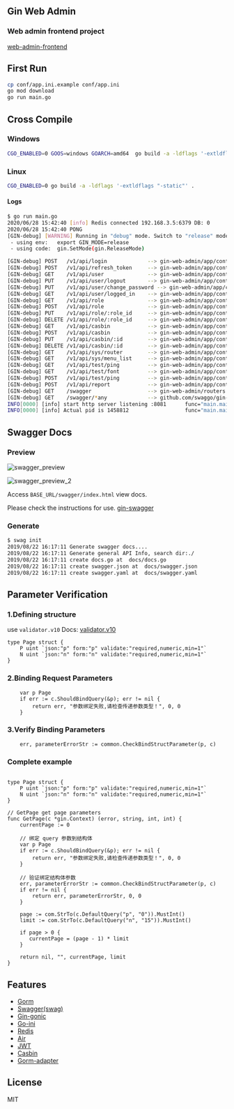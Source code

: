 ## Gin Web Admin

### Web admin frontend project
[web-admin-frontend](https://github.com/userfhy/web-admin-frontend)

## First Run

```bash
cp conf/app.ini.example conf/app.ini
go mod download
go run main.go
```

## Cross Compile

### Windows

```bash
CGO_ENABLED=0 GOOS=windows GOARCH=amd64  go build -a -ldflags '-extldflags "-static"' .
```

### Linux

```bash
CGO_ENABLED=0 go build -a -ldflags '-extldflags "-static"' .
```


#### Logs
```bash
$ go run main.go 
2020/06/28 15:42:40 [info] Redis connected 192.168.3.5:6379 DB: 0
2020/06/28 15:42:40 PONG
[GIN-debug] [WARNING] Running in "debug" mode. Switch to "release" mode in production.
 - using env:   export GIN_MODE=release
 - using code:  gin.SetMode(gin.ReleaseMode)

[GIN-debug] POST   /v1/api/login             --> gin-web-admin/app/controllers/v1/auth.UserLogin (4 handlers)
[GIN-debug] POST   /v1/api/refresh_token     --> gin-web-admin/app/controllers/v1/auth.RefreshAccessToken (4 handlers)
[GIN-debug] GET    /v1/api/user              --> gin-web-admin/app/controllers/v1/user.GetUsers (7 handlers)
[GIN-debug] PUT    /v1/api/user/logout       --> gin-web-admin/app/controllers/v1/auth.UserLogout (7 handlers)
[GIN-debug] PUT    /v1/api/user/change_password --> gin-web-admin/app/controllers/v1/auth.ChangePassword (7 handlers)
[GIN-debug] GET    /v1/api/user/logged_in    --> gin-web-admin/app/controllers/v1/auth.GetLoggedInUser (7 handlers)
[GIN-debug] GET    /v1/api/role              --> gin-web-admin/app/controllers/v1/role.GetRoles (7 handlers)
[GIN-debug] POST   /v1/api/role              --> gin-web-admin/app/controllers/v1/role.CreateRole (7 handlers)
[GIN-debug] PUT    /v1/api/role/:role_id     --> gin-web-admin/app/controllers/v1/role.UpdateRole (7 handlers)
[GIN-debug] DELETE /v1/api/role/:role_id     --> gin-web-admin/app/controllers/v1/role.DeleteRole (7 handlers)
[GIN-debug] GET    /v1/api/casbin            --> gin-web-admin/app/controllers/v1/casbin.GetCasbinList (7 handlers)
[GIN-debug] POST   /v1/api/casbin            --> gin-web-admin/app/controllers/v1/casbin.CreateCasbin (7 handlers)
[GIN-debug] PUT    /v1/api/casbin/:id        --> gin-web-admin/app/controllers/v1/casbin.UpdateCasbin (7 handlers)
[GIN-debug] DELETE /v1/api/casbin/:id        --> gin-web-admin/app/controllers/v1/casbin.DeleteCasbin (7 handlers)
[GIN-debug] GET    /v1/api/sys/router        --> gin-web-admin/app/controllers/v1/sys.GetRouterList (7 handlers)
[GIN-debug] GET    /v1/api/sys/menu_list     --> gin-web-admin/app/controllers/v1/sys.GetMenuList (7 handlers)
[GIN-debug] GET    /v1/api/test/ping         --> gin-web-admin/app/controllers/v1/index.Ping (5 handlers)
[GIN-debug] GET    /v1/api/test/font         --> gin-web-admin/app/controllers/v1/index.Test (5 handlers)
[GIN-debug] POST   /v1/api/test/ping         --> gin-web-admin/app/controllers/v1/index.Ping (5 handlers)
[GIN-debug] POST   /v1/api/report            --> gin-web-admin/app/controllers/v1/report.Report (5 handlers)
[GIN-debug] GET    /swagger                  --> gin-web-admin/routers.InitSwaggerRouter.func1 (4 handlers)
[GIN-debug] GET    /swagger/*any             --> github.com/swaggo/gin-swagger.CustomWrapHandler.func1 (4 handlers)
INFO[0000] [info] start http server listening :8081      func="main.main:86" name=main-logger
INFO[0000] [info] Actual pid is 1458812                  func="main.main:87" name=main-logger

```

## Swagger Docs

### Preview

![swagger_preview](./img/swagger_preview.png)

![swagger_preview_2](./img/swagger_preview_2.png)

Access ```BASE_URL/swagger/index.html``` view docs.

Please check the instructions for use.
[gin-swagger](https://github.com/swaggo/gin-swagger)

### Generate
```bash
$ swag init
2019/08/22 16:17:11 Generate swagger docs....
2019/08/22 16:17:11 Generate general API Info, search dir:./
2019/08/22 16:17:11 create docs.go at  docs/docs.go
2019/08/22 16:17:11 create swagger.json at  docs/swagger.json
2019/08/22 16:17:11 create swagger.yaml at  docs/swagger.yaml
```

## Parameter Verification

### 1.Defining structure

use `validator.v10` Docs: [validator.v10](https://pkg.go.dev/github.com/go-playground/validator/v10)

```golang
type Page struct {
    P uint `json:"p" form:"p" validate:"required,numeric,min=1"`
    N uint `json:"n" form:"n" validate:"required,numeric,min=1"`
}
```

### 2.Binding Request Parameters

```golang
    var p Page
    if err := c.ShouldBindQuery(&p); err != nil {
        return err, "参数绑定失败,请检查传递参数类型！", 0, 0
    }
```

### 3.Verify Binding Parameters

```golang
    err, parameterErrorStr := common.CheckBindStructParameter(p, c)
```

### Complete example

```golang

type Page struct {
    P uint `json:"p" form:"p" validate:"required,numeric,min=1"`
    N uint `json:"n" form:"n" validate:"required,numeric,min=1"`
}

// GetPage get page parameters
func GetPage(c *gin.Context) (error, string, int, int) {
    currentPage := 0

    // 绑定 query 参数到结构体
    var p Page
    if err := c.ShouldBindQuery(&p); err != nil {
        return err, "参数绑定失败,请检查传递参数类型！", 0, 0
    }

    // 验证绑定结构体参数
    err, parameterErrorStr := common.CheckBindStructParameter(p, c)
    if err != nil {
        return err, parameterErrorStr, 0, 0
    }

    page := com.StrTo(c.DefaultQuery("p", "0")).MustInt()
    limit := com.StrTo(c.DefaultQuery("n", "15")).MustInt()
    
    if page > 0 {
       currentPage = (page - 1) * limit
    }

    return nil, "", currentPage, limit
}
```

## Features

- [Gorm](https://github.com/go-gorm/gorm)
- [Swagger(swag)](https://github.com/swaggo/swag)
- [Gin-gonic](https://github.com/gin-gonic/gin)
- [Go-ini](https://github.com/go-ini/ini)
- [Redis](https://github.com/gomodule/redigo)
- [Air](https://github.com/cosmtrek/air)
- [JWT](https://github.com/dgrijalva/jwt-go)
- [Casbin](https://github.com/casbin/casbin)
- [Gorm-adapter](https://github.com/casbin/gorm-adapter)

## License

MIT
